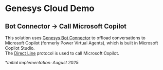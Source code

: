 # Genesys Cloud Demo

## Bot Connector -> Call Microsoft Copilot
This solution uses [Genesys Bot Connector](https://developer.dev-genesys.cloud/commdigital/textbots/botconnector-customer-api-spec) to offload conversations to Microsoft Copilot (formerly Power Virtual Agents), which is built in Microsoft Copilot Studio.  
The [Direct Line](https://learn.microsoft.com/en-us/azure/bot-service/rest-api/bot-framework-rest-direct-line-3-0-api-reference?view=azure-bot-service-4.0) protocol is used to call Microsoft Copilot.

**Initial implementation: August 2025*
